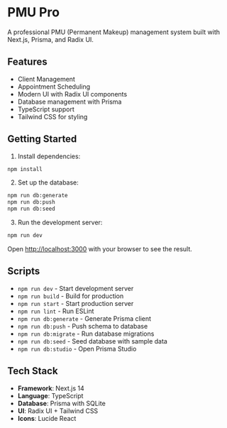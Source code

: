 # PMU Pro

A professional PMU (Permanent Makeup) management system built with Next.js, Prisma, and Radix UI.

## Features

- Client Management
- Appointment Scheduling
- Modern UI with Radix UI components
- Database management with Prisma
- TypeScript support
- Tailwind CSS for styling

## Getting Started

1. Install dependencies:
```bash
npm install
```

2. Set up the database:
```bash
npm run db:generate
npm run db:push
npm run db:seed
```

3. Run the development server:
```bash
npm run dev
```

Open [http://localhost:3000](http://localhost:3000) with your browser to see the result.

## Scripts

- `npm run dev` - Start development server
- `npm run build` - Build for production
- `npm run start` - Start production server
- `npm run lint` - Run ESLint
- `npm run db:generate` - Generate Prisma client
- `npm run db:push` - Push schema to database
- `npm run db:migrate` - Run database migrations
- `npm run db:seed` - Seed database with sample data
- `npm run db:studio` - Open Prisma Studio

## Tech Stack

- **Framework**: Next.js 14
- **Language**: TypeScript
- **Database**: Prisma with SQLite
- **UI**: Radix UI + Tailwind CSS
- **Icons**: Lucide React
